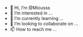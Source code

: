 - 👋 Hi, I’m @Miousss
- 👀 I’m interested in ...
- 🌱 I’m currently learning ...
- 💞️ I’m looking to collaborate on ...
- 📫 How to reach me ...

<!---
Miousss/Miousss is a ✨ special ✨ repository because its `README.md` (this file) appears on your GitHub profile.
You can click the Preview link to take a look at your changes.
--->

